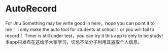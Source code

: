 # AutoRecord
For Jnu
Something may be write good in here，hope you can point it to me！ 
I only make the auto tool for students at school！or you will fail to record！
Timer is still under test，you can try it
this app is only to be study!
本app只发布在这给予大家学习，切忌不法分子利用其盗取个人信息。

